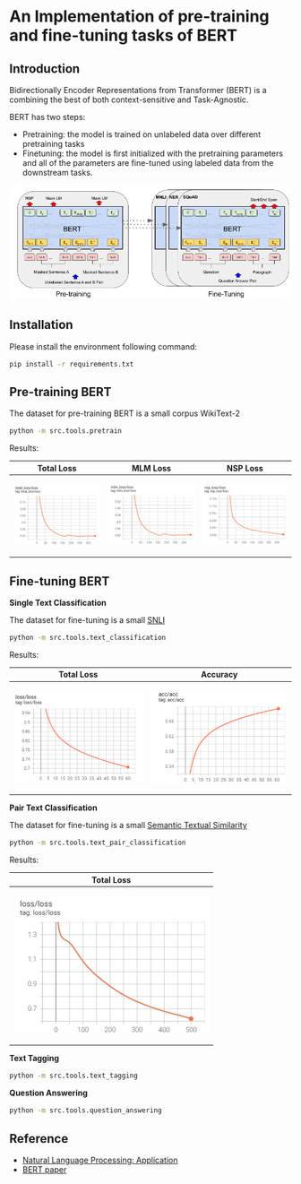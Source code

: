 # An Implementation of pre-training and fine-tuning tasks of BERT

## Introduction
Bidirectionally Encoder Representations from Transformer (BERT) is a combining the best of both context-sensitive and Task-Agnostic. 

BERT has two steps: 
+ Pretraining: the model is trained on unlabeled data over different pretraining tasks
+ Finetuning: the model is first initialized with the pretraining parameters and all of the parameters are fine-tuned using labeled data from the downstream tasks.

<p align="center">
    <img src="images/pretrain_bert.png">
</p>

## Installation
Please install the environment following command:
```bash
pip install -r requirements.txt
```

## Pre-training BERT

The dataset for pre-training BERT is a small corpus WikiText-2

```bash
python -m src.tools.pretrain
```

Results:

| Total Loss | MLM Loss | NSP Loss |
|--|--|--|
| <p align='center'><img src="images/total_loss.png"></p> | <p align='center'><img src="images/mlm_loss.png"></p> | <p align='center'><img src="images/nsp_loss.png"></p> |

## Fine-tuning BERT

**Single Text Classification**

The dataset for fine-tuning is a small [SNLI](https://huggingface.co/datasets/snli)

```bash
python -m src.tools.text_classification
```

Results:

| Total Loss | Accuracy |
|--|--|
| <p align='center'><img src="images/single_cls_text_loss.png"></p> | <p align='center'><img src="images/single_cls_text_acc.png"></p> |

**Pair Text Classification**

The dataset for fine-tuning is a small [Semantic Textual Similarity](https://huggingface.co/datasets/stsb_multi_mt)

```bash
python -m src.tools.text_pair_classification
```

Results:

| Total Loss |
|--|
| <p align='center'><img src="images/text_pair_cls.jpg"></p> |


**Text Tagging**

```bash
python -m src.tools.text_tagging
```

**Question Answering**

```bash
python -m src.tools.question_answering
```


## Reference
+ [Natural Language Processing: Application](https://d2l.ai/chapter_natural-language-processing-applications/index.html)
+ [BERT paper](https://arxiv.org/abs/1810.04805)